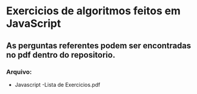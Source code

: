 # Exercicios de algoritmos feitos em JavaScript
## As perguntas referentes podem ser encontradas no pdf dentro do repositorio.

### Arquivo:
* Javascript -Lista de Exercicios.pdf